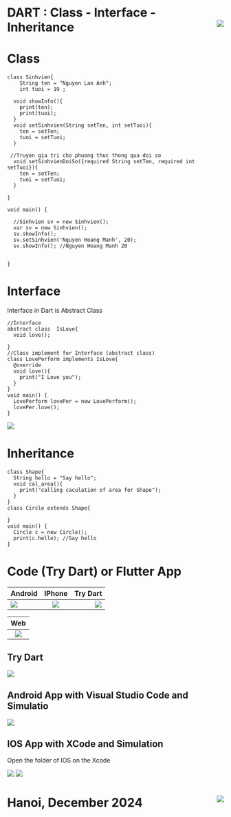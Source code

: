 # DART : Class - Interface - Inheritance <img src='https://nglthu.github.io/flutter_docs/demo/nglthu.png' align='right'> 

# Class
```
class Sinhvien{
    String ten = "Nguyen Lan Anh";
    int tuoi = 19 ;
  
  void showInfo(){
    print(ten);
    print(tuoi);
  }
  void setSinhvien(String setTen, int setTuoi){
    ten = setTen;
    tuoi = setTuoi;
  }

 //Truyen gia tri cho phuong thuc thong qua doi so
  void setSinhvienDoiSo({required String setTen, required int setTuoi}){
    ten = setTen;
    tuoi = setTuoi;
  }

}

void main() {
  
  //Sinhvien sv = new Sinhvien();
  var sv = new Sinhvien();
  sv.showInfo();
  sv.setSinhvien('Nguyen Hoang Manh', 20);
  sv.showInfo(); //Nguyen Hoang Manh 20
  
  
}

```

# Interface
Interface in Dart is Abstract Class
```
//Interface
abstract class  IsLove{
  void love();
  
}
//Class implement for Interface (abstract class)
class LovePerform implements IsLove{
  @override
  void love(){
    print("I Love you");
  }
}
void main() {
  LovePerform lovePer = new LovePerform();
  lovePer.love();
}

```
<img src="https://nglthu.github.io/flutter_docs/demo/Interface.png">

# Inheritance

```
class Shape{
  String hello = "Say hello";
  void cal_area(){
    print("calling caculation of area for Shape");
  }
}
class Circle extends Shape{
  
}
void main() {
  Circle c = new Circle();
  print(c.hello); //Say hello
}

```

# Code (Try Dart) or Flutter App

| Android           | IPhone | Try Dart|
| :---------------- | :------: | ----: |
| <img src='https://nglthu.github.io/flutter_docs/demo/android1.png'> | <img src='https://nglthu.github.io/flutter_docs/demo/iphone.png'>     |  <img src='https://nglthu.github.io/flutter_docs/demo/tryDart2.png'> |

| Web|
| :----------------: | 
| <img src='https://nglthu.github.io/flutter_docs/demo/LearnCode3.png'> | 

## Try Dart
<img src="https://nglthu.github.io/flutter_docs/demo/tryDart.png">

## Android App with Visual Studio Code and Simulatio

<img src="https://nglthu.github.io/flutter_docs/demo/android.png">

## IOS App with XCode and Simulation

Open the folder of IOS on the Xcode

<img src="https://nglthu.github.io/flutter_docs/demo/IOS.png">

<img src="https://nglthu.github.io/flutter_docs/demo/Xcode.png">



# Hanoi, December 2024 <img src='https://nglthu.github.io/flutter_docs/demo/logo.png' align='right'> 
